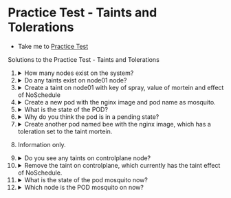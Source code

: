 # Practice Test - Taints and Tolerations

- Take me to [Practice Test](https://kodekloud.com/topic/practice-test-taints-and-tolerations/)

Solutions to the Practice Test - Taints and Tolerations

1. <details>
    <summary>How many nodes exist on the system?</summary>

    ```
    kubectl get nodes
    ```

    Count the nodes

    </details>

1. <details>
    <summary>Do any taints exist on node01 node?</summary>

    ```
    kubectl describe node node01
    ```

    Find the `Taints` property in the output.
    </details>

1. <details>
    <summary>Create a taint on node01 with key of spray, value of mortein and effect of NoSchedule</summary>

    ```
    kubectl taint nodes node01 spray=mortein:NoSchedule
    ```

    </details>

1. <details>
    <summary>Create a new pod with the nginx image and pod name as mosquito.</summary>

    ```
    kubectl run mosquito --image nginx
    ```

    </details>

1. <details>
    <summary>What is the state of the POD?</summary>

    ```
    kubectl get pods
    ```

    Check the `STATUS` column
    </details>

1. <details>
    <summary>Why do you think the pod is in a pending state?</summary>

    Mosqitoes don't like mortein!

    So the answer is that the pod cannot tolerate the taint on the node.

    </details>

1. <details>
    <summary>Create another pod named bee with the nginx image, which has a toleration set to the taint mortein.</summary>

    Allegedly bees are immune to mortein!

    1. Create a YAML skeleton for the pod imperatively

        ```
        kubectl run bee --image nginx --dry-run=client -o yaml > bee.yaml
        ```

    1. Edit the file to add the toleration

        ```
        vi bee.yaml
        ```

    1. Add the toleration. This goes at the same indentation level as `containers` as it is a POD setting.

        ```yaml
          tolerations:
          - key: spray
            value: mortein
            effect: NoSchedule
            operator: Equal
        ```

    1. Save and exit, then create pod

        ```
        kubectl create -f bee.yaml
        ```

    </details>

1. Information only.

1. <details>
    <summary>Do you see any taints on controlplane node?</summary>

    ```
    kubectl describe node controlplane
    ```

    Examine the `Taints` property.
    </details>

1. <details>
    <summary>Remove the taint on controlplane, which currently has the taint effect of NoSchedule.</summary>

    ```
    kubectl taint nodes controlplane node-role.kubernetes.io/control-plane:NoSchedule-
    ```

    </details>

1. <details>
    <summary>What is the state of the pod mosquito now?</summary>

    ```
    kubectl get pods
    ```

    </details>

1. <details>
    <summary>Which node is the POD mosquito on now?</summary>

    ```
    kubectl get pods -o wide
    ```

    This also explains why the `mosquito` pod colud schedule anywhere. It also could not tolerate `controlplane` taints, which we have now removed.
    </details>
